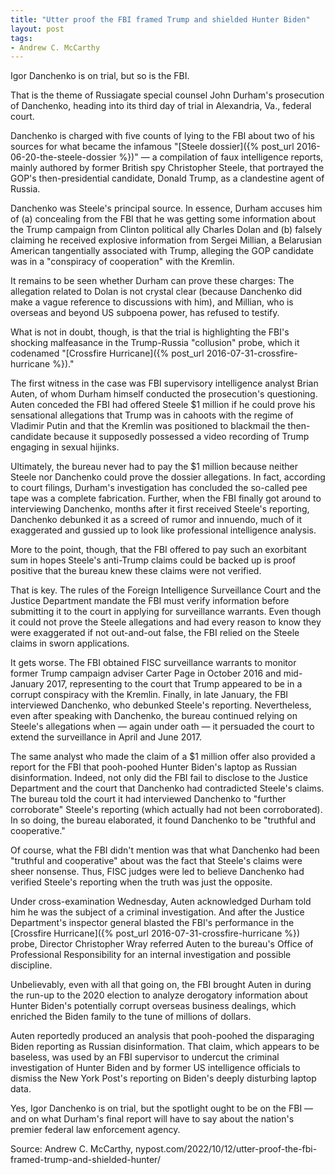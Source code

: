 ```yaml
---
title: "Utter proof the FBI framed Trump and shielded Hunter Biden"
layout: post
tags:
- Andrew C. McCarthy
---
```


Igor Danchenko is on trial, but so is the FBI.

That is the theme of Russiagate special counsel John Durham's prosecution of Danchenko, heading into its third day of trial in Alexandria, Va., federal court.

Danchenko is charged with five counts of lying to the FBI about two of his sources for what became the infamous "[Steele dossier]({% post_url 2016-06-20-the-steele-dossier %})" — a compilation of faux intelligence reports, mainly authored by former British spy Christopher Steele, that portrayed the GOP's then-presidential candidate, Donald Trump, as a clandestine agent of Russia.

Danchenko was Steele's principal source. In essence, Durham accuses him of (a) concealing from the FBI that he was getting some information about the Trump campaign from Clinton political ally Charles Dolan and (b) falsely claiming he received explosive information from Sergei Millian, a Belarusian American tangentially associated with Trump, alleging the GOP candidate was in a "conspiracy of cooperation" with the Kremlin.

It remains to be seen whether Durham can prove these charges: The allegation related to Dolan is not crystal clear (because Danchenko did make a vague reference to discussions with him), and Millian, who is overseas and beyond US subpoena power, has refused to testify.

What is not in doubt, though, is that the trial is highlighting the FBI's shocking malfeasance in the Trump-Russia "collusion" probe, which it codenamed "[Crossfire Hurricane]({% post_url 2016-07-31-crossfire-hurricane %})."

The first witness in the case was FBI supervisory intelligence analyst Brian Auten, of whom Durham himself conducted the prosecution's questioning. Auten conceded the FBI had offered Steele $1 million if he could prove his sensational allegations that Trump was in cahoots with the regime of Vladimir Putin and that the Kremlin was positioned to blackmail the then-candidate because it supposedly possessed a video recording of Trump engaging in sexual hijinks.

Ultimately, the bureau never had to pay the $1 million because neither Steele nor Danchenko could prove the dossier allegations. In fact, according to court filings, Durham's investigation has concluded the so-called pee tape was a complete fabrication. Further, when the FBI finally got around to interviewing Danchenko, months after it first received Steele's reporting, Danchenko debunked it as a screed of rumor and innuendo, much of it exaggerated and gussied up to look like professional intelligence analysis.

More to the point, though, that the FBI offered to pay such an exorbitant sum in hopes Steele's anti-Trump claims could be backed up is proof positive that the bureau knew these claims were not verified.

That is key. The rules of the Foreign Intelligence Surveillance Court and the Justice Department mandate the FBI must verify information before submitting it to the court in applying for surveillance warrants. Even though it could not prove the Steele allegations and had every reason to know they were exaggerated if not out-and-out false, the FBI relied on the Steele claims in sworn applications.

It gets worse. The FBI obtained FISC surveillance warrants to monitor former Trump campaign adviser Carter Page in October 2016 and mid-January 2017, representing to the court that Trump appeared to be in a corrupt conspiracy with the Kremlin. Finally, in late January, the FBI interviewed Danchenko, who debunked Steele's reporting. Nevertheless, even after speaking with Danchenko, the bureau continued relying on Steele's allegations when — again under oath — it persuaded the court to extend the surveillance in April and June 2017.

The same analyst who made the claim of a $1 million offer also provided a report for the FBI that pooh-poohed Hunter Biden's laptop as Russian disinformation.
Indeed, not only did the FBI fail to disclose to the Justice Department and the court that Danchenko had contradicted Steele's claims. The bureau told the court it had interviewed Danchenko to "further corroborate" Steele's reporting (which actually had not been corroborated). In so doing, the bureau elaborated, it found Danchenko to be "truthful and cooperative."

Of course, what the FBI didn't mention was that what Danchenko had been "truthful and cooperative" about was the fact that Steele's claims were sheer nonsense. Thus, FISC judges were led to believe Danchenko had verified Steele's reporting when the truth was just the opposite.

Under cross-examination Wednesday, Auten acknowledged Durham told him he was the subject of a criminal investigation. And after the Justice Department's inspector general blasted the FBI's performance in the [Crossfire Hurricane]({% post_url 2016-07-31-crossfire-hurricane %}) probe, Director Christopher Wray referred Auten to the bureau's Office of Professional Responsibility for an internal investigation and possible discipline.

Unbelievably, even with all that going on, the FBI brought Auten in during the run-up to the 2020 election to analyze derogatory information about Hunter Biden's potentially corrupt overseas business dealings, which enriched the Biden family to the tune of millions of dollars.

Auten reportedly produced an analysis that pooh-poohed the disparaging Biden reporting as Russian disinformation. That claim, which appears to be baseless, was used by an FBI supervisor to undercut the criminal investigation of Hunter Biden and by former US intelligence officials to dismiss the New York Post's reporting on Biden's deeply disturbing laptop data.

Yes, Igor Danchenko is on trial, but the spotlight ought to be on the FBI — and on what Durham's final report will have to say about the nation's premier federal law enforcement agency.

Source: Andrew C. McCarthy, nypost.com/2022/10/12/utter-proof-the-fbi-framed-trump-and-shielded-hunter/
